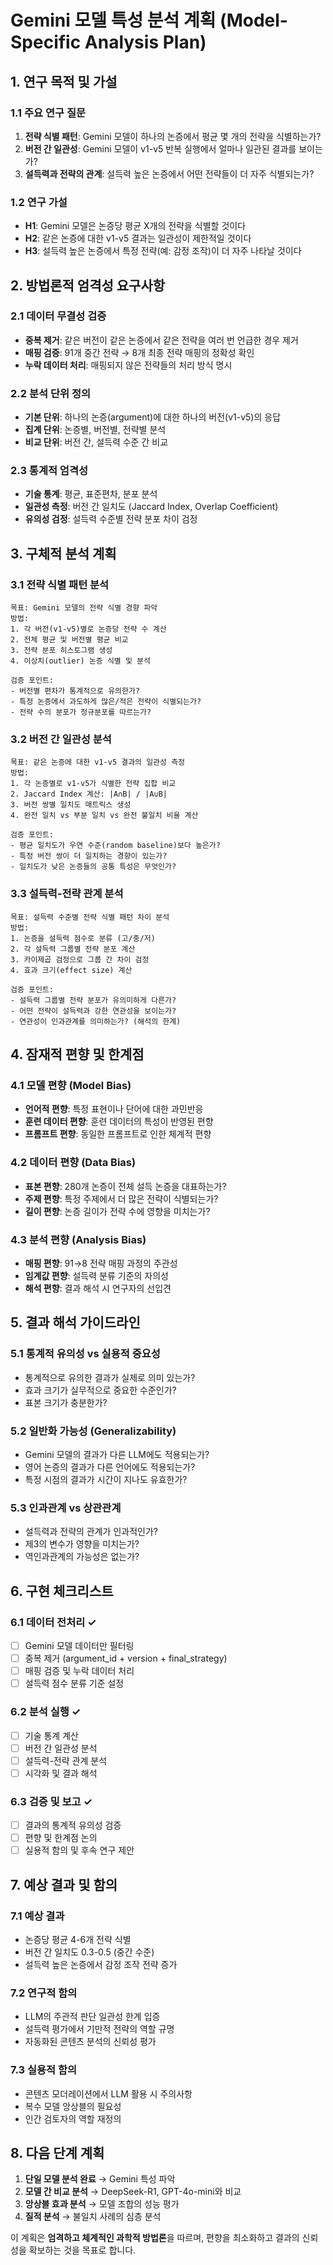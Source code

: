 # Gemini 모델 특성 분석 계획 (Model-Specific Analysis Plan)

## 1. 연구 목적 및 가설

### 1.1 주요 연구 질문
1. **전략 식별 패턴**: Gemini 모델이 하나의 논증에서 평균 몇 개의 전략을 식별하는가?
2. **버전 간 일관성**: Gemini 모델이 v1-v5 반복 실행에서 얼마나 일관된 결과를 보이는가?
3. **설득력과 전략의 관계**: 설득력 높은 논증에서 어떤 전략들이 더 자주 식별되는가?

### 1.2 연구 가설
- **H1**: Gemini 모델은 논증당 평균 X개의 전략을 식별할 것이다
- **H2**: 같은 논증에 대한 v1-v5 결과는 일관성이 제한적일 것이다
- **H3**: 설득력 높은 논증에서 특정 전략(예: 감정 조작)이 더 자주 나타날 것이다

## 2. 방법론적 엄격성 요구사항

### 2.1 데이터 무결성 검증
- **중복 제거**: 같은 버전이 같은 논증에서 같은 전략을 여러 번 언급한 경우 제거
- **매핑 검증**: 91개 중간 전략 → 8개 최종 전략 매핑의 정확성 확인
- **누락 데이터 처리**: 매핑되지 않은 전략들의 처리 방식 명시

### 2.2 분석 단위 정의
- **기본 단위**: 하나의 논증(argument)에 대한 하나의 버전(v1-v5)의 응답
- **집계 단위**: 논증별, 버전별, 전략별 분석
- **비교 단위**: 버전 간, 설득력 수준 간 비교

### 2.3 통계적 엄격성
- **기술 통계**: 평균, 표준편차, 분포 분석
- **일관성 측정**: 버전 간 일치도 (Jaccard Index, Overlap Coefficient)
- **유의성 검정**: 설득력 수준별 전략 분포 차이 검정

## 3. 구체적 분석 계획

### 3.1 전략 식별 패턴 분석
```
목표: Gemini 모델의 전략 식별 경향 파악
방법:
1. 각 버전(v1-v5)별로 논증당 전략 수 계산
2. 전체 평균 및 버전별 평균 비교
3. 전략 분포 히스토그램 생성
4. 이상치(outlier) 논증 식별 및 분석

검증 포인트:
- 버전별 편차가 통계적으로 유의한가?
- 특정 논증에서 과도하게 많은/적은 전략이 식별되는가?
- 전략 수의 분포가 정규분포를 따르는가?
```

### 3.2 버전 간 일관성 분석
```
목표: 같은 논증에 대한 v1-v5 결과의 일관성 측정
방법:
1. 각 논증별로 v1-v5가 식별한 전략 집합 비교
2. Jaccard Index 계산: |A∩B| / |A∪B|
3. 버전 쌍별 일치도 매트릭스 생성
4. 완전 일치 vs 부분 일치 vs 완전 불일치 비율 계산

검증 포인트:
- 평균 일치도가 우연 수준(random baseline)보다 높은가?
- 특정 버전 쌍이 더 일치하는 경향이 있는가?
- 일치도가 낮은 논증들의 공통 특성은 무엇인가?
```

### 3.3 설득력-전략 관계 분석
```
목표: 설득력 수준별 전략 식별 패턴 차이 분석
방법:
1. 논증을 설득력 점수로 분류 (고/중/저)
2. 각 설득력 그룹별 전략 분포 계산
3. 카이제곱 검정으로 그룹 간 차이 검정
4. 효과 크기(effect size) 계산

검증 포인트:
- 설득력 그룹별 전략 분포가 유의미하게 다른가?
- 어떤 전략이 설득력과 강한 연관성을 보이는가?
- 연관성이 인과관계를 의미하는가? (해석의 한계)
```

## 4. 잠재적 편향 및 한계점

### 4.1 모델 편향 (Model Bias)
- **언어적 편향**: 특정 표현이나 단어에 대한 과민반응
- **훈련 데이터 편향**: 훈련 데이터의 특성이 반영된 편향
- **프롬프트 편향**: 동일한 프롬프트로 인한 체계적 편향

### 4.2 데이터 편향 (Data Bias)
- **표본 편향**: 280개 논증이 전체 설득 논증을 대표하는가?
- **주제 편향**: 특정 주제에서 더 많은 전략이 식별되는가?
- **길이 편향**: 논증 길이가 전략 수에 영향을 미치는가?

### 4.3 분석 편향 (Analysis Bias)
- **매핑 편향**: 91→8 전략 매핑 과정의 주관성
- **임계값 편향**: 설득력 분류 기준의 자의성
- **해석 편향**: 결과 해석 시 연구자의 선입견

## 5. 결과 해석 가이드라인

### 5.1 통계적 유의성 vs 실용적 중요성
- 통계적으로 유의한 결과가 실제로 의미 있는가?
- 효과 크기가 실무적으로 중요한 수준인가?
- 표본 크기가 충분한가?

### 5.2 일반화 가능성 (Generalizability)
- Gemini 모델의 결과가 다른 LLM에도 적용되는가?
- 영어 논증의 결과가 다른 언어에도 적용되는가?
- 특정 시점의 결과가 시간이 지나도 유효한가?

### 5.3 인과관계 vs 상관관계
- 설득력과 전략의 관계가 인과적인가?
- 제3의 변수가 영향을 미치는가?
- 역인과관계의 가능성은 없는가?

## 6. 구현 체크리스트

### 6.1 데이터 전처리 ✓
- [ ] Gemini 모델 데이터만 필터링
- [ ] 중복 제거 (argument_id + version + final_strategy)
- [ ] 매핑 검증 및 누락 데이터 처리
- [ ] 설득력 점수 분류 기준 설정

### 6.2 분석 실행 ✓
- [ ] 기술 통계 계산
- [ ] 버전 간 일관성 분석
- [ ] 설득력-전략 관계 분석
- [ ] 시각화 및 결과 해석

### 6.3 검증 및 보고 ✓
- [ ] 결과의 통계적 유의성 검증
- [ ] 편향 및 한계점 논의
- [ ] 실용적 함의 및 후속 연구 제안

## 7. 예상 결과 및 함의

### 7.1 예상 결과
- 논증당 평균 4-6개 전략 식별
- 버전 간 일치도 0.3-0.5 (중간 수준)
- 설득력 높은 논증에서 감정 조작 전략 증가

### 7.2 연구적 함의
- LLM의 주관적 판단 일관성 한계 입증
- 설득력 평가에서 기만적 전략의 역할 규명
- 자동화된 콘텐츠 분석의 신뢰성 평가

### 7.3 실용적 함의
- 콘텐츠 모더레이션에서 LLM 활용 시 주의사항
- 복수 모델 앙상블의 필요성
- 인간 검토자의 역할 재정의

## 8. 다음 단계 계획

1. **단일 모델 분석 완료** → Gemini 특성 파악
2. **모델 간 비교 분석** → DeepSeek-R1, GPT-4o-mini와 비교
3. **앙상블 효과 분석** → 모델 조합의 성능 평가
4. **질적 분석** → 불일치 사례의 심층 분석

이 계획은 **엄격하고 체계적인 과학적 방법론**을 따르며, 편향을 최소화하고 결과의 신뢰성을 확보하는 것을 목표로 합니다. 